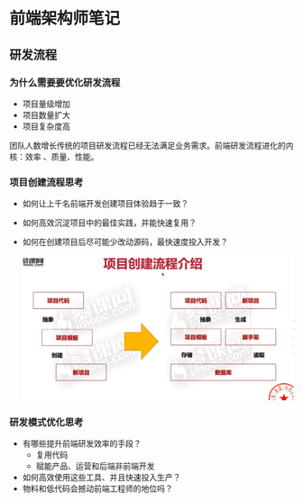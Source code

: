 # 前端架构师笔记

## 研发流程

### 为什么需要要优化研发流程

- 项目量级增加
- 项目数量扩大
- 项目复杂度高

团队人数增长传统的项目研发流程已经无法满足业务需求。前端研发流程进化的内核：效率
、质量、性能。

### 项目创建流程思考

- 如何让上千名前端开发创建项目体验趋于一致？
- 如何高效沉淀项目中的最佳实践，并能快速复用？
- 如何在创建项目后尽可能少改动源码，最快速度投入开发？

  ![img](../../../assets/前端/慕课网前端架构师/001.jpg)

### 研发模式优化思考

- 有哪些提升前端研发效率的手段？
  - 复用代码
  - 赋能产品、运营和后端非前端开发
- 如何高效使用这些工具、并且快速投入生产？
- 物料和低代码会撼动前端工程师的地位吗？
